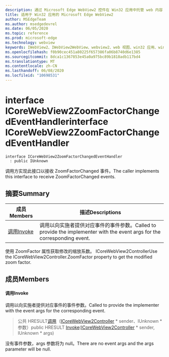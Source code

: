 ```yaml
---
description: 通过 Microsoft Edge WebView2 控件在 Win32 应用中托管 web 内容
title: 适用于 Win32 应用的 Microsoft Edge WebView2
author: MSEdgeTeam
ms.author: msedgedevrel
ms.date: 06/05/2020
ms.topic: reference
ms.prod: microsoft-edge
ms.technology: webview
keywords: IWebView2、IWebView2WebView、webview2、web 视图、win32 应用、win32、edge、ICoreWebView2、ICoreWebView2Controller、浏览器控件、边缘 html
ms.openlocfilehash: f0b90cec451a80225f657386fa06b8740d6e1385
ms.sourcegitcommit: 8dca1c1367853e45a0a975bc89b1818adb117bd4
ms.translationtype: MT
ms.contentlocale: zh-CN
ms.lasthandoff: 06/08/2020
ms.locfileid: "10698531"
---
```

# <span data-ttu-id="3e906-104">interface ICoreWebView2ZoomFactorChangedEventHandler</span><span class="sxs-lookup"><span data-stu-id="3e906-104">interface ICoreWebView2ZoomFactorChangedEventHandler</span></span> 

```
interface ICoreWebView2ZoomFactorChangedEventHandler
  : public IUnknown
```

<span data-ttu-id="3e906-105">调用方实现此接口以接收 ZoomFactorChanged 事件。</span><span class="sxs-lookup"><span data-stu-id="3e906-105">The caller implements this interface to receive ZoomFactorChanged events.</span></span>

## <span data-ttu-id="3e906-106">摘要</span><span class="sxs-lookup"><span data-stu-id="3e906-106">Summary</span></span>

 <span data-ttu-id="3e906-107">成员</span><span class="sxs-lookup"><span data-stu-id="3e906-107">Members</span></span>                        | <span data-ttu-id="3e906-108">描述</span><span class="sxs-lookup"><span data-stu-id="3e906-108">Descriptions</span></span>
--------------------------------|---------------------------------------------
[<span data-ttu-id="3e906-109">调用</span><span class="sxs-lookup"><span data-stu-id="3e906-109">Invoke</span></span>](#invoke) | <span data-ttu-id="3e906-110">调用以向实施者提供对应事件的事件参数。</span><span class="sxs-lookup"><span data-stu-id="3e906-110">Called to provide the implementer with the event args for the corresponding event.</span></span>

<span data-ttu-id="3e906-111">使用 ZoomFactor 属性获取修改的缩放系数。 ICoreWebView2Controller</span><span class="sxs-lookup"><span data-stu-id="3e906-111">Use the ICoreWebView2Controller.ZoomFactor property to get the modified zoom factor.</span></span>

## <span data-ttu-id="3e906-112">成员</span><span class="sxs-lookup"><span data-stu-id="3e906-112">Members</span></span>

#### <span data-ttu-id="3e906-113">调用</span><span class="sxs-lookup"><span data-stu-id="3e906-113">Invoke</span></span> 

<span data-ttu-id="3e906-114">调用以向实施者提供对应事件的事件参数。</span><span class="sxs-lookup"><span data-stu-id="3e906-114">Called to provide the implementer with the event args for the corresponding event.</span></span>

> <span data-ttu-id="3e906-115">公共 HRESULT[调用](#invoke)（[ICoreWebView2Controller](icorewebview2controller.md) \* sender、IUnknown \* 参数）</span><span class="sxs-lookup"><span data-stu-id="3e906-115">public HRESULT [Invoke](#invoke)([ICoreWebView2Controller](icorewebview2controller.md) \* sender, IUnknown \* args)</span></span>

<span data-ttu-id="3e906-116">没有事件参数，args 参数将为 null。</span><span class="sxs-lookup"><span data-stu-id="3e906-116">There are no event args and the args parameter will be null.</span></span>

